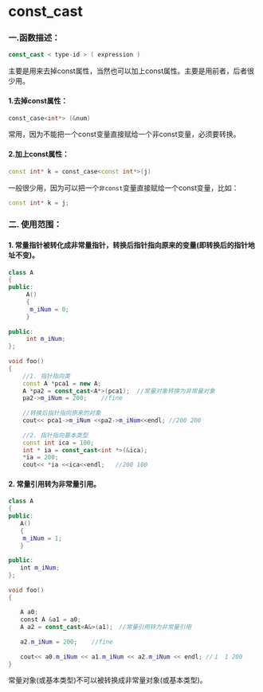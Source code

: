 # const\_cast

### 一.函数描述：

```cpp
const_cast < type-id > ( expression )
```

主要是用来去掉const属性，当然也可以加上const属性。主要是用前者，后者很少用。

#### 1.去掉const属性：

```cpp
const_case<int*> (&num)
```

常用，因为不能把一个const变量直接赋给一个非const变量，必须要转换。

#### 2.加上const属性：

```cpp
const int* k = const_case<const int*>(j)
```

一般很少用，因为可以把一个`非const`变量直接赋给一个const变量，比如：

```cpp
const int* k = j;
```

### 二. 使用范围：

#### 1. 常量指针被转化成非常量指针，转换后指针指向原来的变量(即转换后的指针地址不变)。

```cpp
class A  
{  
public:  
     A()  
     {  
      m_iNum = 0;  
     }  
      
public:  
     int m_iNum;  
};  
      
void foo()  
{  
    //1. 指针指向类  
    const A *pca1 = new A;  
    A *pa2 = const_cast<A*>(pca1);  //常量对象转换为非常量对象  
    pa2->m_iNum = 200;    //fine  
     
    //转换后指针指向原来的对象  
    cout<< pca1->m_iNum <<pa2->m_iNum<<endl; //200 200  
      
    //2. 指针指向基本类型  
    const int ica = 100;  
    int * ia = const_cast<int *>(&ica);  
    *ia = 200;  
    cout<< *ia <<ica<<endl;   //200 100  
```

#### 2. 常量引用转为非常量引用。

```cpp
class A
{
public:
　　A()
　　{
	m_iNum = 1;
　　}
 
public:
　　int m_iNum;
};
 
void foo()  
{  
 
　　A a0;
　　const A &a1 = a0;
　　A a2 = const_cast<A&>(a1);　//常量引用转为非常量引用
	
　　a2.m_iNum = 200;    //fine  
 
　　cout<< a0.m_iNum << a1.m_iNum << a2.m_iNum << endl; //１　1 200  
}
```

常量对象(或基本类型)不可以被转换成非常量对象(或基本类型)。
